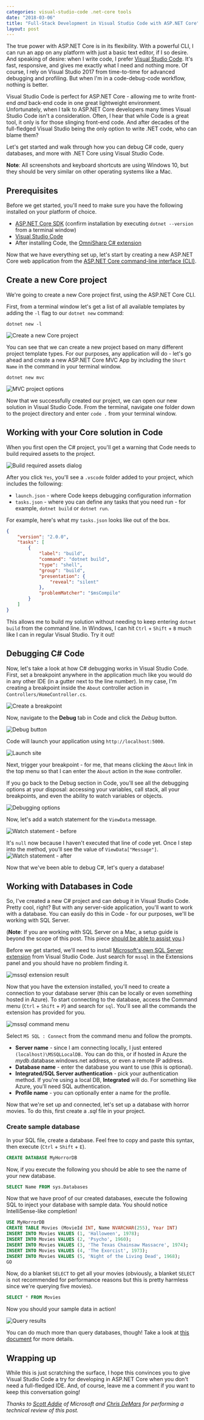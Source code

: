 ```yaml
---
categories: visual-studio-code .net-core tools
date: "2018-03-06"
title: "Full-Stack Development in Visual Studio Code with ASP.NET Core"
layout: post
---
```



The true power with ASP.NET Core is in its flexibility. With a powerful CLI, I can run an app on any platform with just a basic text editor, if I so desire. And speaking of desire: when I write code, I prefer [Visual Studio Code](https://code.visualstudio.com/). It's fast, responsive, and gives me exactly what I need and nothing more. Of course, I rely on Visual Studio 2017 from time-to-time for advanced debugging and profiling. But when I'm in a code-debug-code workflow, nothing is better.

Visual Studio Code is perfect for ASP.NET Core - allowing me to write front-end *and* back-end code in one great lightweight environment. Unfortunately, when I talk to ASP.NET Core developers many times Visual Studio Code isn't a consideration. Often, I hear that while Code is a great tool, it only is for those slinging front-end code. And after decades of the full-fledged Visual Studio being the only option to write .NET code, who can blame them?

Let's get started and walk through how you can debug C# code, query databases, and more with .NET Core using Visual Studio Code.

**Note**: All screenshots and keyboard shortcuts are using Windows 10, but they should be very similar on other operating systems like a Mac.

## Prerequisites

Before we get started, you'll need to make sure you have the following installed on your platform of choice.

- [ASP.NET Core SDK](https://www.microsoft.com/net/learn/get-started/windows) (confirm installation by executing `dotnet --version` from a terminal window)
- [Visual Studio Code](https://code.visualstudio.com/)
- After installing Code, the [OmniSharp C# extension](https://marketplace.visualstudio.com/items?itemName=ms-vscode.csharp)

Now that we have everything set up, let's start by creating a new ASP.NET Core web application from the [ASP.NET Core command-line interface (CLI)](https://docs.microsoft.com/dotnet/core/tools/?tabs=netcore2x).

## Create a new Core project

We're going to create a new Core project first, using the ASP.NET Core CLI.

First, from a terminal window let's get a list of all available templates by adding the `-l` flag to our `dotnet new` command:

`dotnet new -l`

![Create a new Core project](https://raw.githubusercontent.com/daveabrock/blog-assets/master/blog/fullstackwithcode/dotnet-new-l.PNG)

You can see that we can create a new project based on many different project template types. For our purposes, any application will do - let's go ahead and create a new ASP.NET Core MVC App by including the `Short Name` in the command in your terminal window.

`dotnet new mvc`

![MVC project options](https://raw.githubusercontent.com/daveabrock/blog-assets/master/blog/fullstackwithcode/dotnet-new-mvc.PNG)

Now that we successfully created our project, we can open our new solution in Visual Studio Code. From the terminal, navigate one folder down to the project directory and enter `code .` from your terminal window.

## Working with your Core solution in Code

When you first open the C# project, you'll get a warning that Code needs to build required assets to the project.

![Build required assets dialog](https://raw.githubusercontent.com/daveabrock/blog-assets/master/blog/fullstackwithcode/required-assets.PNG)

After you click `Yes`, you'll see a `.vscode` folder added to your project, which includes the following:

- `launch.json` - where Code keeps debugging configuration information
- `tasks.json` - where you can define any tasks that you need run - for example, `dotnet build` or `dotnet run`.

For example, here's what my `tasks.json` looks like out of the box.

```json
{
    "version": "2.0.0",
    "tasks": [
        {
            "label": "build",
            "command": "dotnet build",
            "type": "shell",
            "group": "build",
            "presentation": {
                "reveal": "silent"
            },
            "problemMatcher": "$msCompile"
        }
    ]
}
```

This allows me to build my solution without needing to keep entering `dotnet build` from the command line. In Windows, I can hit `Ctrl` + `Shift` + `B` much like I can in regular Visual Studio. Try it out!

## Debugging C# Code

Now, let's take a look at how C# debugging works in Visual Studio Code. First, set a breakpoint anywhere in the application much like you would do in any other IDE (in a gutter next to the line number). In my case, I'm creating a breakpoint inside the `About` controller action in `Controllers/HomeController.cs`.

![Create a breakpoint](https://raw.githubusercontent.com/daveabrock/blog-assets/master/blog/fullstackwithcode/breakpoint.PNG)

Now, navigate to the **Debug** tab in Code and click the *Debug* button.

![Debug button](https://raw.githubusercontent.com/daveabrock/blog-assets/master/blog/fullstackwithcode/debug-button.PNG)

Code will launch your application using `http://localhost:5000`.

![Launch site](https://raw.githubusercontent.com/daveabrock/blog-assets/master/blog/fullstackwithcode/localhost.PNG)

Next, trigger your breakpoint - for me, that means clicking the `About` link in the top menu so that I can enter the `About` action in the `Home` controller.

If you go back to the Debug section in Code, you'll see all the debugging options at your disposal: accessing your variables, call stack, all your breakpoints, and even the ability to watch variables or objects.

![Debugging options](https://raw.githubusercontent.com/daveabrock/blog-assets/master/blog/fullstackwithcode/debug.PNG)

Now, let's add a watch statement for the `ViewData` message.

![Watch statement - before](https://raw.githubusercontent.com/daveabrock/blog-assets/master/blog/fullstackwithcode/watch-before.png)

It's `null` now because I haven't executed that line of code yet. Once I step into the method, you'll see the value of `ViewData["Message"]`.
![Watch statement - after](https://raw.githubusercontent.com/daveabrock/blog-assets/master/blog/fullstackwithcode/watch-after.PNG)

Now that we've been able to debug C#, let's query a database!

## Working with Databases in Code

So, I've created a new C# project and can debug it in Visual Studio Code. Pretty cool, right? But with any server-side application, you'll want to work with a database. You can easily do this in Code - for our purposes, we'll be working with SQL Server.

(**Note**: If you are working with SQL Server on a Mac, a setup guide is beyond the scope of this post. This piece [should be able to assist you](https://docs.microsoft.com/en-us/sql/linux/quickstart-install-connect-docker).)

Before we get started, we'll need to install [Microsoft's own SQL Server extension](https://marketplace.visualstudio.com/items?itemName=ms-mssql.mssql) from Visual Studio Code. Just search for `mssql` in the Extensions panel and you should have no problem finding it.

![mssql extension result](https://raw.githubusercontent.com/daveabrock/blog-assets/master/blog/fullstackwithcode/mssql.PNG)

Now that you have the extension installed, you'll need to create a connection to your database server (this can be locally or even something hosted in Azure). To start connecting to the database, access the Command menu (`Ctrl` + `Shift` + `P`) and search for `sql`. You'll see all the commands the extension has provided for you.

![mssql command menu](https://raw.githubusercontent.com/daveabrock/blog-assets/master/blog/fullstackwithcode/command-menu.png)

Select `MS SQL : Connect` from the command menu and follow the prompts.

- **Server name** - since I am connecting locally, I just entered `(localhost)\MSSQLLocalDB.` You can do this, or if hosted in Azure the *mydb*.database.windows.net address, or even a remote IP address.
- **Database name** - enter the database you want to use (this is optional).
- **Integrated/SQL Server authentication** - pick your authentication method. If you're using a local DB, **Integrated** will do. For something like Azure, you'll need SQL authentication.
- **Profile name** - you can optionally enter a name for the profile.

Now that we're set up and connected, let's set up a database with horror movies. To do this, first create a *.sql* file in your project.

### Create sample database

In your SQL file, create a database. Feel free to copy and paste this syntax, then execute (`Ctrl` + `Shift` + `E`).

```sql
CREATE DATABASE MyHorrorDB
```

Now, if you execute the following you should be able to see the name of your new database.

```sql
SELECT Name FROM sys.Databases
```

Now that we have proof of our created databases, execute the following SQL to inject your database with sample data. You should notice IntelliSense-like completion!

```sql
USE MyHorrorDB
CREATE TABLE Movies (MovieId INT, Name NVARCHAR(255), Year INT)
INSERT INTO Movies VALUES (1, 'Halloween', 1978);
INSERT INTO Movies VALUES (2, 'Psycho', 1960);
INSERT INTO Movies VALUES (3, 'The Texas Chainsaw Massacre', 1974);
INSERT INTO Movies VALUES (4, 'The Exorcist', 1973);
INSERT INTO Movies VALUES (5, 'Night of the Living Dead', 1968);
GO
```

Now, do a blanket `SELECT` to get all your movies (obviously, a blanket `SELECT` is not recommended for performance reasons but this is pretty harmless since we're querying five movies).

```sql
SELECT * FROM Movies
```

Now you should your sample data in action!

![Query results](https://raw.githubusercontent.com/daveabrock/blog-assets/master/blog/fullstackwithcode/horror-movies.PNG)

You can do much more than query databases, though! Take a look at [this document](https://docs.microsoft.com/sql/linux/sql-server-linux-develop-use-vscode) for more details.

## Wrapping up

While this is just scratching the surface, I hope this convinces you to give Visual Studio Code a try for developing in ASP.NET Core when you don't need a full-fledged IDE. And, of course, leave me a comment if you want to keep this conversation going!

*Thanks to [Scott Addie](https://twitter.com/Scott_Addie) of Microsoft and [Chris DeMars](https://twitter.com/saltnburnem) for performing a technical review of this post.*
